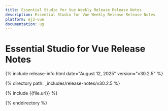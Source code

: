 ```yaml
---
title: Essential Studio for Vue Weekly Release Release Notes  
description: Essential Studio for Vue Weekly Release Release Notes  
platform: ej2-vue
documentation: ug
---
```


# Essential Studio for Vue  Release Notes  

{% include release-info.html date="August 12, 2025"  version="v30.2.5" %}

{% directory path: _includes/release-notes/v30.2.5 %}

{% include {{file.url}} %}

{% enddirectory %}